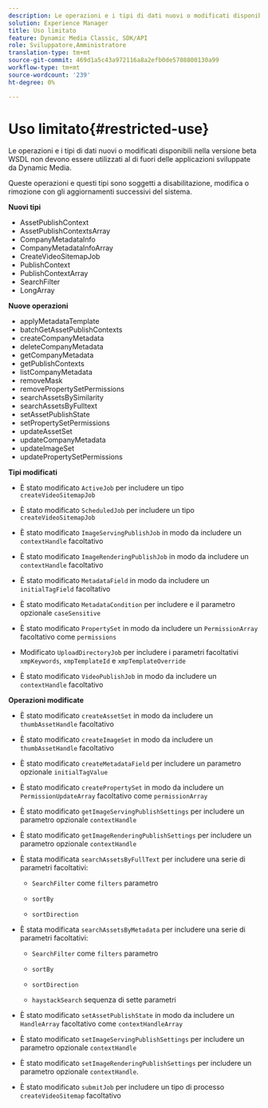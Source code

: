 ```yaml
---
description: Le operazioni e i tipi di dati nuovi o modificati disponibili nella versione beta WSDL non devono essere utilizzati al di fuori delle applicazioni sviluppate da Dynamic Media.
solution: Experience Manager
title: Uso limitato
feature: Dynamic Media Classic, SDK/API
role: Sviluppatore,Amministratore
translation-type: tm+mt
source-git-commit: 469d1a5c43a972116a8a2efb0de5708800130a99
workflow-type: tm+mt
source-wordcount: '239'
ht-degree: 0%

---
```



# Uso limitato{#restricted-use}

Le operazioni e i tipi di dati nuovi o modificati disponibili nella versione beta WSDL non devono essere utilizzati al di fuori delle applicazioni sviluppate da Dynamic Media.

Queste operazioni e questi tipi sono soggetti a disabilitazione, modifica o rimozione con gli aggiornamenti successivi del sistema.

**Nuovi tipi**

* AssetPublishContext
* AssetPublishContextsArray
* CompanyMetadataInfo
* CompanyMetadataInfoArray
* CreateVideoSitemapJob
* PublishContext
* PublishContextArray
* SearchFilter
* LongArray

**Nuove operazioni**

* applyMetadataTemplate
* batchGetAssetPublishContexts
* createCompanyMetadata
* deleteCompanyMetadata
* getCompanyMetadata
* getPublishContexts
* listCompanyMetadata
* removeMask
* removePropertySetPermissions
* searchAssetsBySimilarity
* searchAssetsByFulltext
* setAssetPublishState
* setPropertySetPermissions
* updateAssetSet
* updateCompanyMetadata
* updateImageSet
* updatePropertySetPermissions

**Tipi modificati**

* È stato modificato `ActiveJob` per includere un tipo `createVideoSitemapJob`

* È stato modificato `ScheduledJob` per includere un tipo `createVideoSitemapJob`

* È stato modificato `ImageServingPublishJob` in modo da includere un `contextHandle` facoltativo

* È stato modificato `ImageRenderingPublishJob` in modo da includere un `contextHandle` facoltativo

* È stato modificato `MetadataField` in modo da includere un `initialTagField` facoltativo

* È stato modificato `MetadataCondition` per includere e il parametro opzionale `caseSensitive`

* È stato modificato `PropertySet` in modo da includere un `PermissionArray` facoltativo come `permissions`

* Modificato `UploadDirectoryJob` per includere i parametri facoltativi `xmpKeywords`, `xmpTemplateId` e `xmpTemplateOverride`

* È stato modificato `VideoPublishJob` in modo da includere un `contextHandle` facoltativo

**Operazioni modificate**

* È stato modificato `createAssetSet` in modo da includere un `thumbAssetHandle` facoltativo

* È stato modificato `createImageSet` in modo da includere un `thumbAssetHandle` facoltativo

* È stato modificato `createMetadataField` per includere un parametro opzionale `initialTagValue`

* È stato modificato `createPropertySet` in modo da includere un `PermissionUpdateArray` facoltativo come `permissionArray`

* È stato modificato `getImageServingPublishSettings` per includere un parametro opzionale `contextHandle`

* È stato modificato `getImageRenderingPublishSettings` per includere un parametro opzionale `contextHandle`

* È stata modificata `searchAssetsByFullText` per includere una serie di parametri facoltativi:

   * `SearchFilter` come  `filters` parametro

   * `sortBy`
   * `sortDirection`

* È stata modificata `searchAssetsByMetadata` per includere una serie di parametri facoltativi:

   * `SearchFilter` come  `filters` parametro

   * `sortBy`
   * `sortDirection`
   * `haystackSearch` sequenza di sette parametri

* È stato modificato `setAssetPublishState` in modo da includere un `HandleArray` facoltativo come `contextHandleArray`

* È stato modificato `setImageServingPublishSettings` per includere un parametro opzionale `contextHandle`

* È stato modificato `setImageRenderingPublishSettings` per includere un parametro opzionale `contextHandle`.

* È stato modificato `submitJob` per includere un tipo di processo `createVideoSitemap` facoltativo

